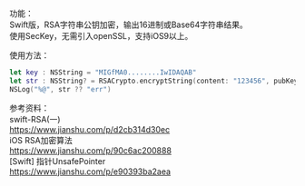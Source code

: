 功能：<br> 
Swift版，RSA字符串公钥加密，输出16进制或Base64字符串结果。<br> 
使用SecKey，无需引入openSSL，支持iOS9以上。<br> 


使用方法：<br> 
```swift 
let key : NSString = "MIGfMA0........IwIDAQAB"
let str : NSString? = RSACrypto.encryptString(content: "123456", pubKey: key, type: .hex) as NSString?
NSLog("%@", str ?? "err")
``` 


参考资料：<br> 
swift-RSA(一)   
https://www.jianshu.com/p/d2cb314d30ec <br> 
iOS RSA加密算法  
https://www.jianshu.com/p/90c6ac200888 <br> 
[Swift] 指针UnsafePointer  
https://www.jianshu.com/p/e90393ba2aea <br> 
